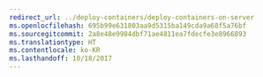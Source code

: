 ```yaml
---
redirect_url: ../deploy-containers/deploy-containers-on-server
ms.openlocfilehash: 695b99e631803aa9d5315ba149cda9a68f5a76bf
ms.sourcegitcommit: 2a8e48e9984dbf71ae4811ea7fdecfe3e8966893
ms.translationtype: HT
ms.contentlocale: ko-KR
ms.lasthandoff: 10/18/2017
---
```

